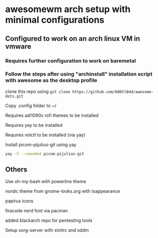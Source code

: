 # awesomewm arch setup with minimal configurations   

## Configured to work on an arch linux VM in vmware  

### Requires further configuration to work on baremetal  

### Follow the steps after using "archinstall" installation script with awesome as the desktop profile

clone this repo using ```git clone https://github.com/b00tl04d/awesome-dots.git```  

Copy .config folder to ~/  
  
Requires adi1090x rofi themes to be installed  

Requires yay to be installed  

Requires volctl to be installed  (via yay)
  
Install picom-pijulius-git using yay
```bash
yay -S --neeeded picom-pijulius-git
```

## Others  
Use oh-my-bash with powerline theme  

nordic theme from gnome-looks.org with lxappearance  

papirus icons  

firacode nerd font via pacman  

added blackarch repo for pentesting tools  

Setup xorg-server with xinitrc and sddm  
